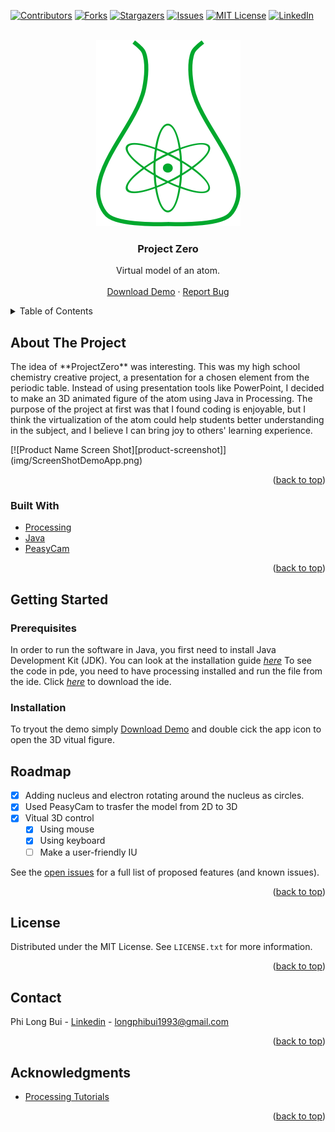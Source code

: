 <div id="top"></div>

<!-- PROJECT SHIELDS -->
<!--
*** I'm using markdown "reference style" links for readability.
*** Reference links are enclosed in brackets [ ] instead of parentheses ( ).
*** See the bottom of this document for the declaration of the reference variables
*** for contributors-url, forks-url, etc. This is an optional, concise syntax you may use.
*** https://www.markdownguide.org/basic-syntax/#reference-style-links
-->
[![Contributors][contributors-shield]][contributors-url]
[![Forks][forks-shield]][forks-url]
[![Stargazers][stars-shield]][stars-url]
[![Issues][issues-shield]][issues-url]
[![MIT License][license-shield]][license-url]
[![LinkedIn][linkedin-shield]][linkedin-url]

<!-- PROJECT LOGO -->
<br />
<div align="center">
  <a href="https://github.com/github_username/repo_name">
    <img src="img/logo.png" alt="Logo" width="231" height="298">
  </a>

<h3 align="center">Project Zero</h3>

  <p align="center">
    Virtual model of an atom.
    <!--<br />
    <a href="https://github.com/github_username/repo_name"><strong>Explore the docs »</strong></a>-->
    <br />
    <br />
    <a href="https://drive.google.com/uc?export=download&id=1rY_OOOybkd8zDA7SwHek3I6_Cy2AyheE">Download Demo</a>
    ·
    <a href="https://github.com/tonybuii2003/ProjectZero/issues">Report Bug</a>
    <!--·
    <a href="https://github.com/github_username/repo_name/issues">Request Feature</a>
    -->
  </p>
</div>

<!-- TABLE OF CONTENTS -->
<details>
  <summary>Table of Contents</summary>
  <ol>
    <li>
      <a href="#about-the-project">About The Project</a>
      <ul>
        <li><a href="#built-with">Built With</a></li>
      </ul>
    </li>
    <li>
      <a href="#getting-started">Getting Started</a>
      <ul>
        <li><a href="#prerequisites">Prerequisites</a></li>
        <li><a href="#installation">Installation</a></li>
      </ul>
    </li>
    <!--<li><a href="#usage">Usage</a></li>-->
    <li><a href="#roadmap">Roadmap</a></li>
    <!--<li><a href="#contributing">Contributing</a></li>-->
    <li><a href="#license">License</a></li>
    <li><a href="#contact">Contact</a></li>
    <li><a href="#acknowledgments">Acknowledgments</a></li>
  </ol>
</details>



<!-- ABOUT THE PROJECT -->
## About The Project
<p>
The idea of **ProjectZero** was interesting. This was my high school chemistry creative project, a presentation for a chosen element from the periodic table. Instead of using presentation tools like PowerPoint, I decided to make an 3D animated figure of the atom using Java in Processing. The purpose of the project at first was that I found coding is enjoyable, but I think the virtualization of the atom could help students better understanding in the subject, and I believe I can bring joy to others' learning experience.</p>
[![Product Name Screen Shot][product-screenshot]](img/ScreenShotDemoApp.png)

<p align="right">(<a href="#top">back to top</a>)</p>

### Built With

<!--* [Next.js](https://nextjs.org/) -->
* [Processing](https://processing.org)
* [Java](https://www.java.com/en/)
* [PeasyCam](https://mrfeinberg.com/peasycam/)

<p align="right">(<a href="#top">back to top</a>)</p>



<!-- GETTING STARTED -->
## Getting Started
### Prerequisites

In order to run the software in Java, you first need to install Java Development Kit (JDK). You can look at the installation guide [_here_](https://docs.oracle.com/en/java/javase/11/install/overview-jdk-installation.html#GUID-8677A77F-231A-40F7-98B9-1FD0B48C346A)
To see the code in pde, you need to have processing installed and run the file from the ide. Click [_here_](https://processing.org/download) to download the ide.

### Installation
To tryout the demo simply [Download Demo](https://drive.google.com/uc?export=download&id=1rY_OOOybkd8zDA7SwHek3I6_Cy2AyheE) and double cick the app icon to open the 3D vitual figure.
<!--
1. Get a free API Key at [https://example.com](https://example.com)
2. Clone the repo
   ```sh
   git clone https://github.com/github_username/repo_name.git
   ```
3. Install NPM packages
   ```sh
   npm install
   ```
4. Enter your API in `config.js`
   ```js
   const API_KEY = 'ENTER YOUR API';
   ```

<p align="right">(<a href="#top">back to top</a>)</p>
-->


<!-- USAGE EXAMPLES -->
<!--## Usage

Use this space to show useful examples of how a project can be used. Additional screenshots, code examples and demos work well in this space. You may also link to more resources.

<p align="right">(<a href="#top">back to top</a>)</p>

-->

<!-- ROADMAP -->
## Roadmap

- [x] Adding nucleus and electron rotating around the nucleus as circles.
- [x] Used PeasyCam to trasfer the model from 2D to 3D
- [x] Vỉtual 3D control
    - [x] Using mouse
    - [x] Using keyboard
    - [ ] Make a user-friendly IU 

See the [open issues](https://github.com/tonybuii2003/ProjectZero/issues) for a full list of proposed features (and known issues).

<p align="right">(<a href="#top">back to top</a>)</p>


<!-- LICENSE -->
## License

Distributed under the MIT License. See `LICENSE.txt` for more information.

<p align="right">(<a href="#top">back to top</a>)</p>



<!-- CONTACT -->
## Contact

Phi Long Bui - [Linkedin](https://www.linkedin.com/in/tonybui2003) - longphibui1993@gmail.com

<p align="right">(<a href="#top">back to top</a>)</p>



<!-- ACKNOWLEDGMENTS -->
## Acknowledgments

* [Processing Tutorials](https://processing.org/tutorials)

<p align="right">(<a href="#top">back to top</a>)</p>



<!-- MARKDOWN LINKS & IMAGES -->
<!-- https://www.markdownguide.org/basic-syntax/#reference-style-links -->
[contributors-shield]: https://img.shields.io/github/contributors/tonybuii2003/ProjectZero.svg?style=for-the-badge
[contributors-url]: https://github.com/tonybuii2003/ProjectZero/graphs/contributors
[forks-shield]: https://img.shields.io/github/forks/tonybuii2003/ProjectZero.svg?style=for-the-badge
[forks-url]: https://github.com/tonybuii2003/ProjectZero/network/members
[stars-shield]: https://img.shields.io/github/stars/tonybuii2003/ProjectZero.svg?style=for-the-badge
[stars-url]: https://github.com/tonybuii2003/ProjectZero/stargazers
[issues-shield]: https://img.shields.io/github/issues/tonybuii2003/ProjectZero.svg?style=for-the-badge
[issues-url]: https://github.com/tonybuii2003/ProjectZero/issues
[license-shield]: https://img.shields.io/github/license/tonybuii2003/ProjectZero.svg?style=for-the-badge
[license-url]: https://github.com/tonybuii2003/ProjectZero/blob/main/LICENSE
[linkedin-shield]: https://img.shields.io/badge/-LinkedIn-blue.svg?style=for-the-badge&logo=linkedin&colorB=555
[linkedin-url]: https://www.linkedin.com/in/tonybui2003
[product-screenshot]: img/ScreenShotDemoApp.png
